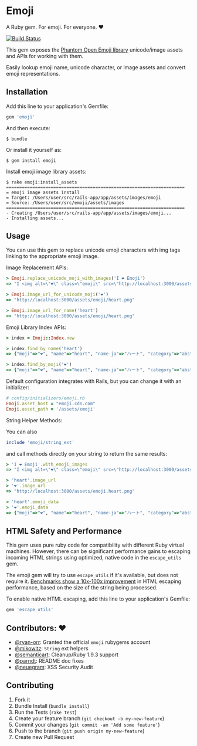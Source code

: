 # Emoji

A Ruby gem. For emoji. For everyone. :heart:

[![Build Status](https://travis-ci.org/steveklabnik/emoji.svg?branch=master)](https://travis-ci.org/steveklabnik/emoji)

This gem exposes the [Phantom Open Emoji library](https://github.com/Genshin/PhantomOpenEmoji) unicode/image assets and APIs for working with them.

Easily lookup emoji name, unicode character, or image assets and convert emoji representations.

## Installation

Add this line to your application's Gemfile:

```ruby
gem 'emoji'
```

And then execute:

    $ bundle

Or install it yourself as:

    $ gem install emoji
    
Install emoji image library assets:

    $ rake emoji:install_assets
    ====================================================================
    = emoji image assets install
    = Target: /Users/user/src/rails-app/app/assets/images/emoji
    = Source: /Users/user/src/emoji/assets/images
    ====================================================================
    - Creating /Users/user/src/rails-app/app/assets/images/emoji...
    - Installing assets...

## Usage

You can use this gem to replace unicode emoji characters with img tags linking to the appropriate emoji image.

Image Replacement APIs:

```ruby
> Emoji.replace_unicode_moji_with_images('I ❤ Emoji')
=> "I <img alt=\"❤\" class=\"emoji\" src=\"http://localhost:3000/assets/emoji/heart.png\"> Emoji"

> Emoji.image_url_for_unicode_moji('❤')
=> "http://localhost:3000/assets/emoji/heart.png"

> Emoji.image_url_for_name('heart')
=> "http://localhost:3000/assets/emoji/heart.png"
```

Emoji Library Index APIs:

```ruby
> index = Emoji::Index.new

> index.find_by_name('heart')
=> {"moji"=>"❤", "name"=>"heart", "name-ja"=>"ハート", "category"=>"abstract", "unicode"=>"2764"}

> index.find_by_moji('❤')
=> {"moji"=>"❤", "name"=>"heart", "name-ja"=>"ハート", "category"=>"abstract", "unicode"=>"2764"}
```
Default configuration integrates with Rails, but you can change it with an initializer:
   
```ruby 
# config/initializers/emoji.rb
Emoji.asset_host = "emoji.cdn.com"
Emoji.asset_path = '/assets/emoji'
```

String Helper Methods:

You can also 

```ruby
include 'emoji/string_ext'
```

and call methods directly on your string to return the same results:

```ruby
> 'I ❤ Emoji'.with_emoji_images
=> "I <img alt=\"❤\" class=\"emoji\" src=\"http://localhost:3000/assets/emoji/heart.png\"> Emoji"

> 'heart'.image_url
> '❤'.image_url
=> "http://localhost:3000/assets/emoji.heart.png"

> 'heart'.emoji_data
> '❤'.emoji_data
=> {"moji"=>"❤", "name"=>"heart", "name-ja"=>"ハート", "category"=>"abstract", "unicode"=>"2764"}
```

## HTML Safety and Performance

This gem uses pure ruby code for compatibility with different Ruby virtual machines.  However, there can be significant performance gains to escaping incoming HTML strings using optimized, native code in the `escape_utils` gem.

The emoji gem will try to use `escape_utils` if it's available, but does not require it.  [Benchmarks show a 10x-100x improvement](https://gist.github.com/wpeterson/c851be471bd91868716c) in HTML escaping performance, based on the size of the string being processed.

To enable native HTML escaping, add this line to your application's Gemfile:

```ruby
gem 'escape_utils'
```
## Contributors: :heart:

* [@ryan-orr](https://github.com/ryan-orr): Granted the official `emoji` rubygems account
* [@mikowitz](https://github.com/mikowitz): `String` ext helpers
* [@semanticart](https://github.com/semanticart): Cleanup/Ruby 1.9.3 support
* [@parndt](https://github.com/parndt): README doc fixes
* [@neuegram](https://github.com/neuegram): XSS Security Audit

## Contributing

1. Fork it
2. Bundle Install (`bundle install`)
3. Run the Tests (`rake test`)
2. Create your feature branch (`git checkout -b my-new-feature`)
3. Commit your changes (`git commit -am 'Add some feature'`)
4. Push to the branch (`git push origin my-new-feature`)
5. Create new Pull Request
